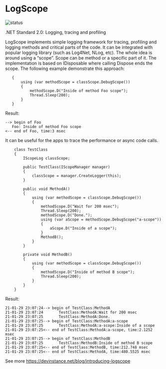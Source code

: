 # LogScope

![status](https://img.shields.io/badge/logscope.net-1.3.0--latest-green.svg?style=plastic)

.NET Standard 2.0: Logging, tracing and profiling

LogScope implements simple logging framework for tracing, profiling and logging methods and critical parts of the code. It can be integrated with popular logging library (such as Log4Net, NLog, etc). The whole idea is around using a “scope”. Scope can be method or a specific part of it. The implementation is based on IDisposable where calling Dispose ends the scope. The following example demonstrate this approach:

```private void Foo()
   {
       using (var methodScope = classScope.DebugScope())
       {
           methodScope.D("Inside of method Foo scope");
           Thread.Sleep(200);
       }
   }
```
Result: 
```
--> begin of Foo
   Foo: Inside of method Foo scope
<-- end of Foo, time:3 msec
```
It can be useful for the apps to trace the performance or async code calls. 
```
    class TestClass
    {
        IScopeLog classScope;

        public TestClass(IScopeManager manager)
        {
            classScope = manager.CreateLogger(this);
        }

        public void MethodA()
        {
            using (var methodScope = classScope.DebugScope())
            {
                methodScope.D("Wait for 200 msec");
                Thread.Sleep(200);
                methodScope.D("Done.");
                using (var aScope = methodScope.DebugScope("a-scope"))
                {
                    aScope.D("Inside of a scope");
                }
                MethodB();
            }
        }

        private void MethodB()
        {
            using (var methodScope = classScope.DebugScope())
            {
                methodScope.D("Inside of method B scope");
                Thread.Sleep(200);
            }
        }
    }
```
Result:
```
21-01-29 23:07:24--> begin of TestClass:MethodA
21-01-29 23:07:24       TestClass:MethodA:Wait for 200 msec
21-01-29 23:07:25       TestClass:MethodA:Done.
21-01-29 23:07:25--> begin of TestClass:MethodA:a-scope
21-01-29 23:07:25       TestClass:MethodA:a-scope:Inside of a scope
21-01-29 23:07:25<-- end of TestClass:MethodA:a-scope, time:2.1252 msec
21-01-29 23:07:25--> begin of TestClass:MethodB
21-01-29 23:07:25       TestClass:MethodB:Inside of method B scope
21-01-29 23:07:25<-- end of TestClass:MethodB, time:212.748 msec
21-01-29 23:07:25<-- end of TestClass:MethodA, time:480.5525 msec
```

See more https://devinstance.net/blog/introducing-logscope
